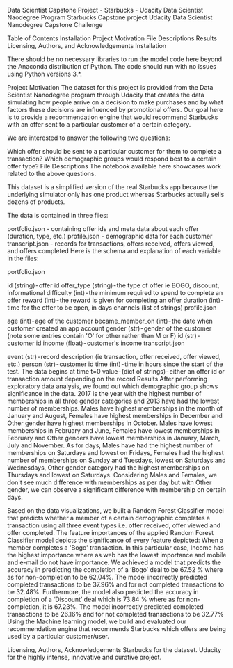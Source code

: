 Data Scientist Capstone Project - Starbucks - Udacity Data Scientist Naodegree Program
Starbucks Capstone project
Udacity Data Scientist Nanodegree Capstone Challenge

Table of Contents
Installation
Project Motivation
File Descriptions
Results
Licensing, Authors, and Acknowledgements
Installation

There should be no necessary libraries to run the model code here beyond the Anaconda distribution of Python. The code should run with no issues using Python versions 3.*.

Project Motivation
The dataset for this project is provided from the Data Scientist Nanodegree program through Udacity that creates the data simulating how people arrive on a decision to make purchases and by what factors these decisions are influenced by promotional offers. Our goal here is to provide a recommendation engine that would recommend Starbucks with an offer sent to a particular customer of a certain category.

We are interested to answer the following two questions:

Which offer should be sent to a particular customer for them to complete a transaction?
Which demographic groups would respond best to a certain offer type?
File Descriptions
The notebook available here showcases work related to the above questions.

This dataset is a simplified version of the real Starbucks app because the underlying simulator only has one product whereas Starbucks actually sells dozens of products.

The data is contained in three files:

portfolio.json - containing offer ids and meta data about each offer (duration, type, etc.)
profile.json - demographic data for each customer
transcript.json - records for transactions, offers received, offers viewed, and offers completed
Here is the schema and explanation of each variable in the files:

portfolio.json

id (string) - offer id
offer_type (string) - the type of offer ie BOGO, discount, informational
difficulty (int) - the minimum required to spend to complete an offer
reward (int) - the reward is given for completing an offer
duration (int) - time for the offer to be open, in days
channels (list of strings)
profile.json

age (int) - age of the customer
became_member_on (int) - the date when customer created an app account
gender (str) - gender of the customer (note some entries contain 'O' for other rather than M or F)
id (str) - customer id
income (float) - customer's income
transcript.json

event (str) - record description (ie transaction, offer received, offer viewed, etc.)
person (str) - customer id
time (int) - time in hours since the start of the test. The data begins at time t=0
value - (dict of strings) - either an offer id or transaction amount depending on the record
Results
After performing exploratory data analysis, we found out which demographic group shows significance in the data. 2017 is the year with the highest number of memberships in all three gender categories and 2013 have had the lowest number of memberships. Males have highest memberships in the month of January and August, Females have highest memberships in December and Other gender have highest memberships in October. Males have lowest memberships in February and June, Females have lowest memberships in February and Other genders have lowest memberships in January, March, July and November. As for days, Males have had the highest number of memberships on Saturdays and lowest on Fridays, Females had the highest number of memberships on Sunday and Tuesdays, lowest on Saturdays and Wednesdays, Other gender category had the highest memberships on Thursdays and lowest on Saturdays. Considering Males and Females, we don't see much difference with memberships as per day but with Other gender, we can observe a significant difference with membership on certain days.

Based on the data visualizations, we built a Random Forest Classifier model that predicts whether a member of a certain demographic completes a transaction using all three event types i.e. offer received, offer viewed and offer completed. The feature importances of the applied Random Forest Classifier model depicts the significance of every feature depicted: When a member completes a 'Bogo' transaction. In this particular case, Income has the highest importance where as web has the lowest importance and mobile and e-mail do not have importance. We achieved a model that predicts the accuracy in predicting the completion of a ‘Bogo’ deal to be 67.52 % where as for non-completion to be 62.04%. The model incorrectly predicted completed transactions to be 37.96% and for not completed transactions to be 32.48%. Furthermore, the model also predicted the accuracy in completion of a ‘Discount’ deal which is 73.84 % where as for non-completion, it is 67.23%. The model incorrectly predicted completed transactions to be 26.16% and for not completed transactions to be 32.77% Using the Machine learning model, we build and evaluated our recommendation engine that recommends Starbucks which offers are being used by a particular customer/user.

Licensing, Authors, Acknowledgements
Starbucks for the dataset.
Udacity for the highly intense, innovative and curative project.
